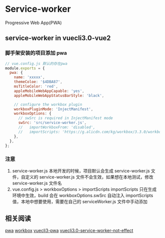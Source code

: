 # Service-worker

Progressive Web App(PWA)

## service-worker in vuecli3.0-vue2

### 脚手架安装的项目添加 pwa

```javascript
// vue.config.js 默认的存在pwa
module.exports = {
  pwa: {
    name: 'xxxxx',
    themeColoe: '$4DBA87',
    msTitleColor: 'red',
    appleMobileWebAppCapable: 'yes',
    appleMobileWebAppStatusBarStyle: 'black',

    // configure the workbox plugin
    workboxPluginMode: 'InjectManifest',
    workboxOptions: {
      // swSrc is required in InjectManifest mode
      swSrc: 'src/service-worker.js',
      //   importWorkboxFrom: 'disabled',
      //   importScripts: 'https://g.alicdn.com/kg/workbox/3.3.0/workbox-sw.js',
    },
  },
};
```

### 注意

1. service-worker.js
   本地开发的时候，项目默认会生成 service-worker.js 文件，自定义的 service-worker.js 文件不会生效，如果想在本地测试，修改 service-worker.js 文件名
2. vue.config.js > workboxOptions > importScripts
   importScripts 只在生成环境中生效，build 会在 workboxOptions.swSrc 自动注入 importScripts 值，本地中想要使用，需要在自己的 serviceWorker.js 文件中手动添加

## 相关阅读

[pwa](https://lavas-project.github.io/pwa-book/)
[workbox](https://github.com/GoogleChrome/workbox)
[vuecli3-pwa](https://github.com/vuejs/vue-docs-zh-cn/blob/master/vue-cli-plugin-pwa/README.md)
[vuecli3.0-service-worker-not-effect](https://stackoverflow.com/questions/56074595/vuejs-service-worker-js-is-ignored-in-my-pwa/56075184)
